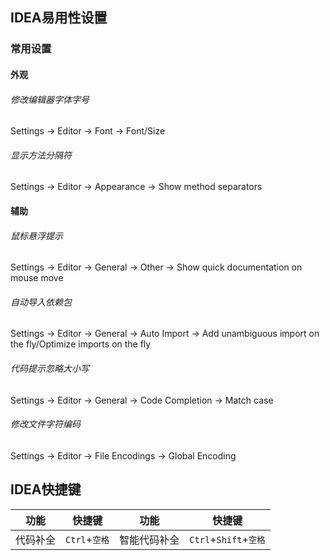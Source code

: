 ## IDEA易用性设置

### 常用设置

#### 外观

###### 修改编辑器字体字号  
Settings -> Editor -> Font -> Font/Size

###### 显示方法分隔符
Settings -> Editor -> Appearance -> Show method separators

#### 辅助

###### 鼠标悬浮提示
Settings -> Editor -> General -> Other -> Show quick documentation on mouse move

###### 自动导入依赖包
Settings -> Editor -> General -> Auto Import -> Add unambiguous import on the fly/Optimize imports on the fly

###### 代码提示忽略大小写
Settings -> Editor -> General -> Code Completion -> Match case

###### 修改文件字符编码
Settings -> Editor -> File Encodings -> Global Encoding

## IDEA快捷键

|     功能    |    快捷键    |     功能    |    快捷键    |
|:-----------:|:-----------:|:-----------:|:-----------:|
| 代码补全 | `Ctrl`+`空格`   | 智能代码补全  | `Ctrl`+`Shift`+`空格` |